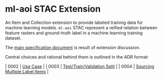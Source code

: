 # ml-aoi STAC Extension

An Item and Collection extension to provide labeled training data for machine learning models.
`ml-aoi` STAC represent a reified relation between feature rasters and ground-truth label in a machine learning training dataset.

The [main specification document](ml-aoi/README.md) is result of extension discussion.

Central choices and rational behind them is outlined in the ADR format:


| 0002 | [Use Case](docs/0002-use-case-definition.md) |
| 0003 | [Test/Train/Validation Split](docs/0003-test-train-validation-split.md) |
| 0004 | [Sourcing Multiple Label Items](docs/0004-multiple-label-items.md) |